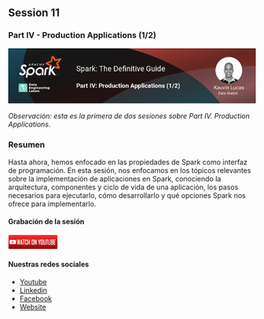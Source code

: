 ## Session 11
### Part IV - Production Applications (1/2)

![Banner Session 11](../assets/banner_session_11.png)

*Observación: esta es la primera de dos sesiones sobre Part IV. Production Applications.*

### Resumen
Hasta ahora, hemos enfocado en las propiedades de Spark como interfaz de programación. En esta sesión, nos enfocamos en los tópicos relevantes sobre la implementación de aplicaciones en Spark, conociendo la arquitectura, componentes y ciclo de vida de una aplicación, los pasos necesarios para ejecutarlo, cómo desarrollarlo y qué opciones Spark nos ofrece para implementarlo.

#### Grabación de la sesión

[![Watch Session 11](../assets/youtube.png)](https://www.youtube.com/watch?v=FbwINmuBCrw)

#### Nuestras redes sociales
* [Youtube](https://www.youtube.com/channel/UCqFCoUEvxR23ymmih0GD7mQ?sub_confirmation=1 'Subscríbate al canal')
* [Linkedin](https://www.linkedin.com/company/data-engineering-latam/ 'Síganos en Linkedin')
* [Facebook](https://www.facebook.com/dataengineeringlatam/ 'Síganos en Facebook')
* [Website](https://expy.bio/dataengineeringlatam 'Nuestro website')
